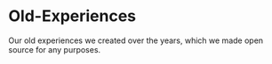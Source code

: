 # Old-Experiences
Our old experiences we created over the years, which we made open source for any purposes.
